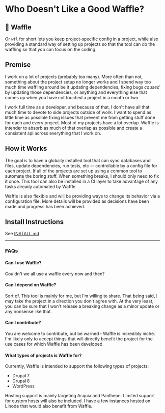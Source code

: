 # Who Doesn't Like a Good Waffle?

## :waffle: Waffle
Or `wfl` for short lets you keep project-specific config in a project, while also providing a standard way of setting up projects so that the tool can do the waffling so that _you_ can focus on the coding.

## Premise
I work on a lot of projects (probably too many). More often than not, something about the project setup no longer works and I spend way too much time waffling around be it updating dependencies, fixing bugs _caused_ by updating those dependencies, or anything and everything else that comes up when you have not touched a project in a month or two.

I work full time as a developer, and because of that, I don't have all that much time to devote to side projects outside of work. I want to spend as little time as possible fixing issues that prevent me from getting stuff done for each and every project. Most of my projects have a lot overlap. Waffle is intender to absorb as much of that overlap as possible and create a consistent api across everything that I work on.

## How it Works
The goal is to have a globally installed tool that can sync databases and files, update dependencies, run tests, etc -- controllable by a config file for each project. If all of the projects are set up using a common tool to automate the boring stuff. When something breaks, I should only need to fix it once. This tool can also be installed in a CI layer to take advantage of any tasks already automated by Waffle.

Waffle is also flexible and will be providing ways to change its behavior via a configuration file. More details will be provided as decisions have been made and progress has been achieved.

## Install Instructions
See [INSTALL.md](INSTALL.md)

___

### FAQs

#### Can I use Waffle?
Couldn't we all use a waffle every now and then?

#### Can I depend on Waffle?
Sort of. This tool is mainly for me, but I'm willing to share. That being said, I may take the project in a direction you don't agree with. At the very least, you can be sure that I won't release a breaking change as a minor update or any nonsense like that.

#### Can I contribute?
You are welcome to contribute, but be warned &dash; Waffle is incredibly niche. I'm likely only  to accept things that will directly benefit the project for the use cases for which Waffle has been developed.

#### What types of projects is Waffle for?
Currently, Waffle is intended to support the following types of projects:
- Drupal 7
- Drupal 8
- WordPress

Hosting support is mainly targeting Acquia and Pantheon. Limited support for custom hosts will also be included. I have a few instances hosted on Linode that would also benefit from Waffle.
